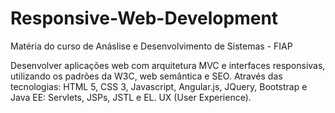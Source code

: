 # Responsive-Web-Development

Matéria do curso de Anáslise e Desenvolvimento de Sistemas - FIAP

Desenvolver aplicações web com arquitetura MVC e interfaces responsivas, utilizando os padrões da W3C, web semântica e SEO. Através das tecnologias: HTML 5, CSS 3, Javascript, Angular.js, JQuery, Bootstrap e Java EE: Servlets, JSPs, JSTL e EL. UX (User Experience).
